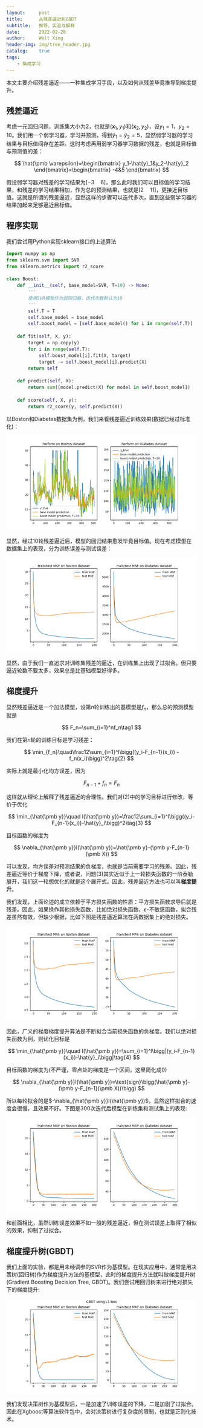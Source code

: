 ```yaml
---
layout:     post
title:      从残差逼近到GBDT
subtitle:   推导、实验与解释
date:       2022-02-28
author:     Welt Xing
header-img: img/tree_header.jpg
catalog:    true
tags:
    - 集成学习
---
```


本文主要介绍残差逼近——一种集成学习手段，以及如何从残差毕竟推导到梯度提升。

## 残差逼近

考虑一元回归问题，训练集大小为2，也就是$(\pmb x_1,y_1)$和$(\pmb x_2,y_2)$，设$y_1=1$，$y_2=10$。我们用一个弱学习器，学习并预测，得到$\hat{y}_1=\hat{y}_2=5$，显然弱学习器的学习结果与目标值间存在差距。这时考虑再用弱学习器学习数据的残差，也就是目标值与预测值的差：

$$
\hat{\pmb \varepsilon}=\begin{bmatrix}
y_1-\hat{y}_1&y_2-\hat{y}_2
\end{bmatrix}=\begin{bmatrix}
-4&5
\end{bmatrix}
$$

假设弱学习器对残差的学习结果为$[-3\quad6]$，那么此时我们可以目标值的学习结果，和残差的学习结果相加，作为总的预测结果，也就是$[2\quad11]$，更接近目标值。这就是所谓的残差逼近，显然这样的步骤可以迭代多次，直到这些弱学习器的结果加起来足够逼近目标值。

## 程序实现

我们尝试用Python实现sklearn接口的上述算法

```python
import numpy as np
from sklearn.svm import SVR
from sklearn.metrics import r2_score

class Boost:
    def __init__(self, base_model=SVR, T=10) -> None:
        '''
        使用SVR模型作为弱回归器，迭代次数默认为10
        '''
        self.T = T
        self.base_model = base_model
        self.boost_model = [self.base_model() for i in range(self.T)]

    def fit(self, X, y):
        target = np.copy(y)
        for i in range(self.T):
            self.boost_model[i].fit(X, target)
            target -= self.boost_model[i].predict(X)
        return self

    def predict(self, X):
        return sum([model.predict(X) for model in self.boost_model])

    def score(self, X, y):
        return r2_score(y, self.predict(X))
```

以Boston和Diabetes数据集为例，我们来看残差逼近训练效果(数据已经过标准化)：

![1](/img/xgboost/boost_perf.png)

显然，经过10轮残差逼近后，模型的回归结果愈发毕竟目标值。现在考虑模型在数据集上的表现，分为训练误差与测试误差：

<img src="/img/xgboost/boost_mse.png" alt="2" style="zoom:67%;" />

显然，由于我们一直追求对训练集残差的逼近，在训练集上出现了过拟合。但只要逼近轮数不要太多，效果总是比基础模型好得多。

## 梯度提升

显然残差逼近是一个加法模型，设第$n$轮训练出的基模型是$f_n$，那么总的预测模型就是

$$
F_n=\sum_{i=1}^nf_n\tag1
$$

我们在第$n$轮的训练目标是学习残差：

$$
\min_{f_n}\quad\frac12\sum_{i=1}^l\bigg((y_i-F_{n-1}(x_i)) -f_n(x_i)\bigg)^2\tag{2}
$$

实际上就是最小化均方误差，因为

$$
F_{n-1}+f_n=F_n
$$

这样就从理论上解释了残差逼近的合理性。我们对(2)中的学习目标进行修改，等价于优化

$$
\min_{\hat{\pmb y}}\quad l(\hat{\pmb y})=\frac12\sum_{i=1}^l\bigg((y_i-F_{n-1}(x_i))-\hat{y}_i\bigg)^2\tag{3}
$$

目标函数的梯度为

$$
\nabla_{\hat{\pmb y}}l(\hat{\pmb y})=\hat{\pmb y}-(\pmb y-F_{n-1}(\pmb X))
$$

可以发现，均方误差对预测结果的负梯度，也就是当前需要学习的残差。因此，残差逼近等价于梯度下降，或者说，问题$(3)$其实近似于上一轮损失函数的一阶泰勒展开，我们这一轮想优化的就是这个展开式。因此，残差逼近方法也可以叫**梯度提升**。

我们发现，上面论述的成立依赖于平方损失函数的性质：平方损失函数求导后就是残差。因此，如果换作其他损失函数，比如绝对损失函数、$\varepsilon$-不敏感函数，拟合残差虽然有效，但缺少根据，比如下图是残差逼近算法在两数据集上的绝对损失。

<img src="/img/xgboost/boost_mae.png" alt="2" style="zoom:67%;" />

因此，广义的梯度梯度提升算法是不断拟合当前损失函数的负梯度。我们以绝对损失函数为例，则优化目标是

$$
\min_{\hat{\pmb y}}\quad l(\hat{\pmb y})=\sum_{i=1}^l\bigg|(y_i-F_{n-1}(x_i))-\hat{y}_i\bigg|\tag{4}
$$

目标函数的梯度为(不严谨，零点处的梯度是一个区间，这里简化成0)

$$
\nabla_{\hat{\pmb y}}l(\hat{\pmb y})=\text{sign}\bigg(\hat{\pmb y}-(\pmb y-F_{n-1}(\pmb X))\bigg)
$$

所以每轮拟合的是$-\nabla_{\hat{\pmb y}}l(\hat{\pmb y})$，显然这样拟合的速度会很慢，且效果不好。下图是300次迭代后模型在训练集和测试集上的表现:

<img src="/img/xgboost/boost_l1_mae.png" alt="4" style="zoom:67%;" />

和前面相比，虽然训练误差效果不如一般的残差逼近，但在测试误差上取得了相似的效果，抑制了过拟合。

## 梯度提升树(GBDT)

我们上面的实验，都是用未经调参的SVR作为基模型。在现实应用中，通常是用决策树(回归树)作为梯度提升方法的基模型，此时的梯度提升方法就叫做梯度提升树(Gradient Boosting Decision Tree, GBDT)。我们尝试用回归树来进行绝对损失下的梯度提升:

<img src="/img/xgboost/gbdt_l1_mae.png" alt="4" style="zoom:67%;" />

我们发现决策树作为基模型后，一是加速了训练误差的下降，二是加剧了过拟合。因此在Xgboost等算法软件包中，会对决策树进行复杂度的限制，也就是正则化技术。
